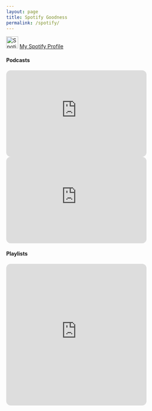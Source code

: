 ```yaml
---
layout: page
title: Spotify Goodness
permalink: /spotify/
---
```

<p><a href="https://open.spotify.com/user/mulloymorrow?si=7a2237f1031740f4"><img src="https://upload.wikimedia.org/wikipedia/commons/1/19/Spotify_logo_without_text.svg" alt="Spotify logo without text.svg" height="32" width="32"></a> <a href="https://open.spotify.com/user/mulloymorrow?si=7a2237f1031740f4">My Spotify Profile</a></p>


#### Podcasts
<iframe style="border-radius:12px" src="https://open.spotify.com/embed/show/79CkJF3UJTHFV8Dse3Oy0P?utm_source=generator" width="75%" height="232" frameBorder="0" allowfullscreen="" allow="autoplay; clipboard-write; encrypted-media; fullscreen; picture-in-picture"></iframe>

<iframe style="border-radius:12px" src="https://open.spotify.com/embed/show/2MAi0BvDc6GTFvKFPXnkCL?utm_source=generator" width="75%" height="232" frameBorder="0" allowfullscreen="" allow="autoplay; clipboard-write; encrypted-media; fullscreen; picture-in-picture"></iframe>

#### Playlists 

<iframe style="border-radius:12px" src="https://open.spotify.com/embed/playlist/6IHC0s1tKVq4cZkhNqdfJG?utm_source=generator" width="75%" height="380" frameBorder="0" allowfullscreen="" allow="autoplay; clipboard-write; encrypted-media; fullscreen; picture-in-picture"></iframe>




